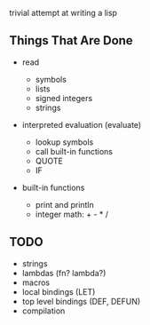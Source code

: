 trivial attempt at writing a lisp

Things That Are Done
--------------------
* read
  * symbols
  * lists
  * signed integers
  * strings

* interpreted evaluation (evaluate)
  * lookup symbols
  * call built-in functions
  * QUOTE
  * IF

* built-in functions
  * print and println
  * integer math: + - * /

TODO
----
* strings
* lambdas (fn? lambda?)
* macros
* local bindings (LET)
* top level bindings (DEF, DEFUN)
* compilation



